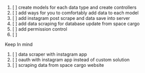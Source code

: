 1. [ ] create models for each data type and create controllers
2. [ ] add ways for you to comfortably add data to each model
3. [ ] add instagram post scrape and data save into server
4. [ ] add data scraping for database update from space cargo
5. [ ] add permission control
6. [ ]

Keep In mind

1. [ ] data scraper with instagram app
2. [ ] oauth with instagram app instead of custom solution
3. [ ] scraping data from space cargo website
